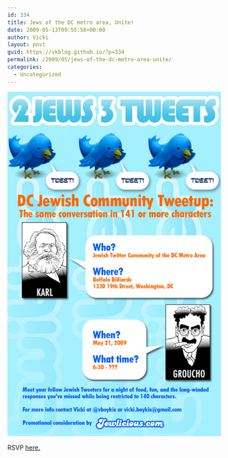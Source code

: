 ```yaml
---
id: 334
title: Jews of the DC metro area, Unite!
date: 2009-05-13T09:55:58+00:00
author: Vicki
layout: post
guid: https://vkblog.github.io/?p=334
permalink: /2009/05/jews-of-the-dc-metro-area-unite/
categories:
  - Uncategorized
---
```

[<img class="aligncenter size-full wp-image-335" title="dctweetup" src="https://raw.githubusercontent.com/vkblog/vkblog.github.io/master/public/img/2009/05/dctweetup.jpg" alt="dctweetup" width="484" height="781" />](https://raw.githubusercontent.com/vkblog/vkblog.github.io/master/public/img/2009/05/dctweetup.jpg)

RSVP [here.](http://twtvite.com/ci9w0c)
